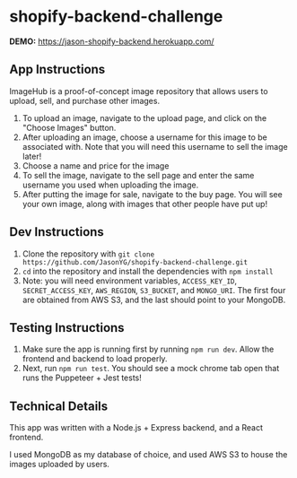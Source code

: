 # shopify-backend-challenge

**DEMO:** https://jason-shopify-backend.herokuapp.com/

## App Instructions
ImageHub is a proof-of-concept image repository that allows users to upload, sell, and purchase other images.

1. To upload an image, navigate to the upload page, and click on the "Choose Images" button. 
2. After uploading an image, choose a username for this image to be associated with. Note that you will need this username to sell the image later!
3. Choose a name and price for the image
4. To sell the image, navigate to the sell page and enter the same username you used when uploading the image.
5. After putting the image for sale, navigate to the buy page. You will see your own image, along with images that other people have put up!

## Dev Instructions
1. Clone the repository with `git clone https://github.com/JasonYG/shopify-backend-challenge.git`
2. `cd` into the repository and install the dependencies with `npm install`
3. Note: you will need environment variables, `ACCESS_KEY_ID`, `SECRET_ACCESS_KEY`, `AWS_REGION`, `S3_BUCKET`, and `MONGO_URI`. The first four are obtained from AWS S3, and the last should point to your MongoDB.

## Testing Instructions
1. Make sure the app is running first by running `npm run dev`. Allow the frontend and backend to load properly.
2. Next, run `npm run test`. You should see a mock chrome tab open that runs the Puppeteer + Jest tests!

## Technical Details
This app was written with a Node.js + Express backend, and a React frontend. 

I used MongoDB as my database of choice, and used AWS S3 to house the images uploaded by users.
